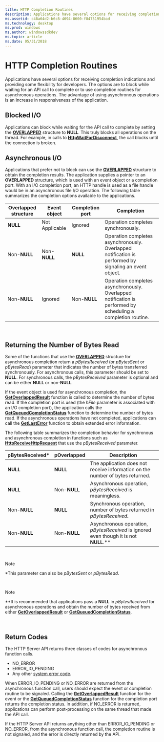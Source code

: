 ```yaml
---
title: HTTP Completion Routines
description: Applications have several options for receiving completion indications and providing some flexibility for developers.
ms.assetid: c48a64d2-b6c8-4694-8600-f84751954bad
ms.technology: desktop
ms.prod: windows
ms.author: windowssdkdev
ms.topic: article
ms.date: 05/31/2018
---
```


# HTTP Completion Routines

Applications have several options for receiving completion indications and providing some flexibility for developers. The options are to block while waiting for an API call to complete or to use completion routines for asynchronous operations. The advantage of using asynchronous operations is an increase in responsiveness of the application.

## Blocked I/O

Applications can block while waiting for the API call to complete by setting the [**OVERLAPPED**](https://msdn.microsoft.com/library/windows/desktop/ms684342) structure to **NULL**. This truly blocks all operations on the thread. For example, in calls to [**HttpWaitForDisconnect**](httpwaitfordisconnect.md), the call blocks until the connection is broken.

## Asynchronous I/O

Applications that prefer not to block can use the [**OVERLAPPED**](https://msdn.microsoft.com/library/windows/desktop/ms684342) structure to obtain the completion results. The application supplies a pointer to an **OVERLAPPED** structure, which is used with an event object or a completion port. With an I/O completion port, an HTTP handle is used as a file handle would be in an asynchronous file I/O operation. The following table summarizes the completion options available to the applications.



| Overlapped structure | Event object   | Completion port | Completion                                                                                                   |
|----------------------|----------------|-----------------|--------------------------------------------------------------------------------------------------------------|
| **NULL**             | Not Applicable | Ignored         | Operation completes synchronously.                                                                           |
| Non-**NULL**         | Non-**NULL**   | **NULL**        | Operation completes asynchronously. Overlapped notification is performed by signaling an event object.       |
| Non-**NULL**         | Ignored        | Non-**NULL**    | Operation completes asynchronously. Overlapped notification is performed by scheduling a completion routine. |



 

## Returning the Number of Bytes Read

Some of the functions that use the [**OVERLAPPED**](https://msdn.microsoft.com/library/windows/desktop/ms684342) structure for asynchronous completion return a *pBytesReceived* (or *pBytesSent* or *pBytesRead*) parameter that indicates the number of bytes transferred synchronously. For asynchronous calls, this parameter should be set to **NULL**. For synchronous calls, the *pBytesReceived* parameter is optional and can be either **NULL** or non-**NULL**.

If the event object is used for asynchronous completion, the [**GetOverlappedResult**](https://msdn.microsoft.com/library/windows/desktop/ms683209) function is called to determine the number of bytes read. If the completion port is used (the *hFile* parameter is associated with an I/O completion port), the application calls the [**GetQueuedCompletionStatus**](https://msdn.microsoft.com/library/windows/desktop/aa364986) function to determine the number of bytes read. If the asynchronous operations have not completed, applications can call the [**GetLastError**](https://msdn.microsoft.com/library/windows/desktop/ms679360) function to obtain extended error information.

The following table summarizes the completion behavior for synchronous and asynchronous completion in functions such as [**HttpReceiveHttpRequest**](httpreceivehttprequest.md) that use the *pBytesReceived* parameter.



| pBytesReceived\* | pOverlapped  | Description                                                                             |
|------------------|--------------|-----------------------------------------------------------------------------------------|
| **NULL**         | **NULL**     | The application does not receive information on the number of bytes returned.           |
| **NULL**         | Non-**NULL** | Asynchronous operation, *pBytesReceived* is meaningless.                                |
| Non-**NULL**     | **NULL**     | Synchronous operation, number of bytes returned in *pBytesReceived*.                    |
| Non-**NULL**     | Non-**NULL** | Asynchronous operation, *pBytesReceived* is ignored even though it is not **NULL**.\*\* |



 

> [!Note]  
> \*This parameter can also be *pBytesSent* or *pBytesRead*.

 

> [!Note]  
> \*\*It is recommended that applications pass a **NULL** in *pBytesReceived* for asynchronous operations and obtain the number of bytes received from either [**GetOverlappedResult**](https://msdn.microsoft.com/library/windows/desktop/ms683209) or [**GetQueuedCompletionStatus**](https://msdn.microsoft.com/library/windows/desktop/aa364986).

 

## Return Codes

The HTTP Server API returns three classes of codes for asynchronous function calls.

-   NO\_ERROR
-   ERROR\_IO\_PENDING
-   Any other [system error code](https://msdn.microsoft.com/library/windows/desktop/ms681381).

When ERROR\_IO\_PENDING or NO\_ERROR are returned from the asynchronous function call, users should expect the event or completion routine to be signaled. Calling the [**GetOverlappedResult**](https://msdn.microsoft.com/library/windows/desktop/ms683209) function for the event or the [**GetQueuedCompletionStatus**](https://msdn.microsoft.com/library/windows/desktop/aa364986) function for the completion port returns the completion status. In addition, if NO\_ERROR is returned, applications can perform post-processing on the same thread that made the API call.

If the HTTP Server API returns anything other than ERROR\_IO\_PENDING or NO\_ERROR, from the asynchronous function call, the completion routine is not signaled, and the error is directly returned by the API.

 

 




